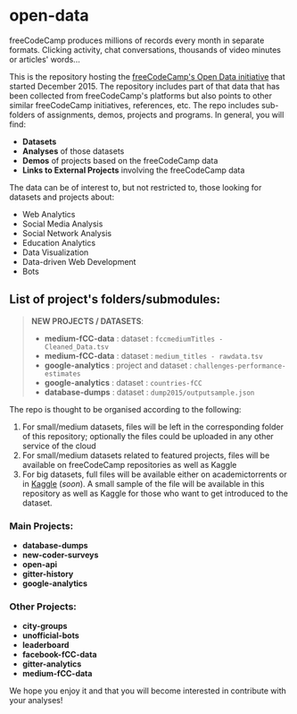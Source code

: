 # open-data

freeCodeCamp produces millions of records every month in separate formats. Clicking activity, chat conversations, thousands of video minutes or articles' words...

This is the repository hosting the [freeCodeCamp's Open Data initiative](https://medium.freecodecamp.org/free-code-camp-christmas-special-giving-the-gift-of-data-6ecbf0313d62) that started December 2015. The repository includes part of that data that has been collected from freeCodeCamp's platforms but also points to other similar freeCodeCamp initiatives, references, etc. The repo includes sub-folders of assignments, demos, projects and programs. In general, you will find:
* **Datasets**
* **Analyses** of those datasets
* **Demos** of projects based on the freeCodeCamp data
* **Links to External Projects** involving the freeCodeCamp data

The data can be of interest to, but not restricted to, those looking for datasets and projects about:
* Web Analytics
* Social Media Analysis
* Social Network Analysis
* Education Analytics
* Data Visualization
* Data-driven Web Development
* Bots

## List of project's folders/submodules:

> **NEW PROJECTS / DATASETS**:
>
> * **medium-fCC-data** : dataset : `fccmediumTitles - Cleaned_Data.tsv`
> * **medium-fCC-data** : dataset : `medium_titles - rawdata.tsv`
> * **google-analytics** : project and dataset : `challenges-performance-estimates`
> * **google-analytics** : dataset : `countries-fCC`
> * **database-dumps** : dataset : `dump2015/outputsample.json`


The repo is thought to be organised according to the following:
1. For small/medium datasets, files will be left in the corresponding folder of this repository; optionally the files could be uploaded in any other service of the cloud
2. For small/medium datasets related to featured projects, files will be available on freeCodeCamp repositories as well as Kaggle
3. For big datasets, full files will be available either on academictorrents or in [Kaggle](https://www.kaggle.com/) (*soon*). A small sample of the file will be available in this repository as well as Kaggle for those who want to get introduced to the dataset.  


### Main Projects:

* **database-dumps**
* **new-coder-surveys**
* **open-api**
* **gitter-history**
* **google-analytics**

### Other Projects:

* **city-groups**
* **unofficial-bots**
* **leaderboard**
* **facebook-fCC-data**
* **gitter-analytics**
* **medium-fCC-data**


We hope you enjoy it and that you will become interested in contribute with your analyses!

